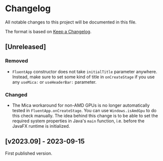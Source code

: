 # Changelog

All notable changes to this project will be documented in this file.

The format is based on [Keep a Changelog](https://keepachangelog.com/en/1.0.0/).

## [Unreleased]

### Removed

- `FluentApp` constructor does not take `initialTitle` parameter anywhere. Instead, make sure to set some kind of title in `onCreateStage` if you use any `useMica:` or `useHeaderBar:` parameter.

### Changed

- The Mica workaround for non-AMD GPUs is no longer automatically tested in `FluentApp.onCreateStage`. You can use `Windows.isAmdGpu` to do this check manually. The idea behind this change is to be able to set the required system properties in Java's `main` function, i.e. before the JavaFX runtime is initialized.

## [v2023.09] - 2023-09-15

First published version.
